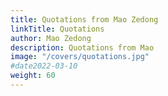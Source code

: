 ```yaml
---
title: Quotations from Mao Zedong
linkTitle: Quotations
author: Mao Zedong
description: Quotations from Mao
image: "/covers/quotations.jpg"
#date2022-03-10
weight: 60
---
```

